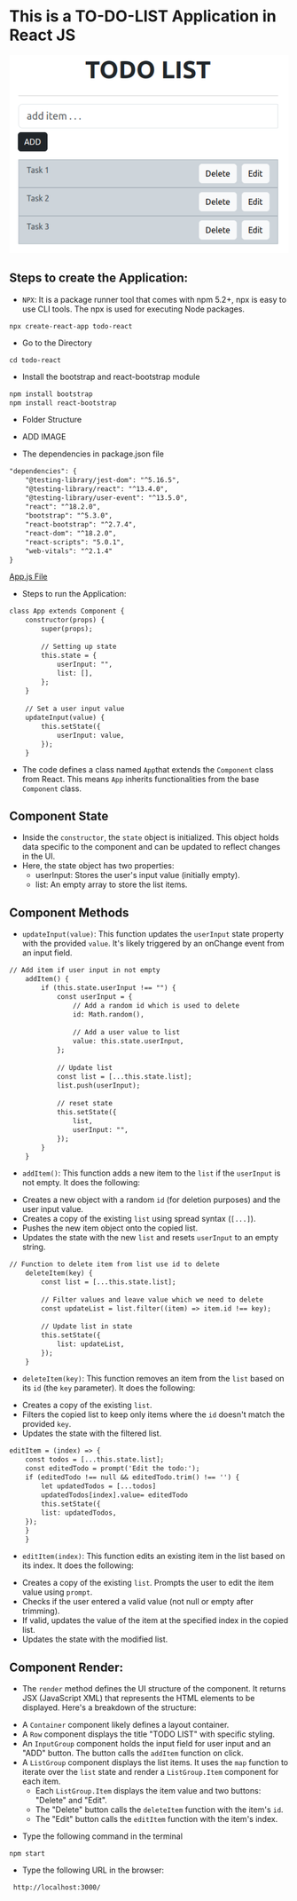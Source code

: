 # This is a TO-DO-LIST Application in React JS

!["TODO"](TodolistDEMO.png)


## Steps to create the Application:

- `NPX`: It is a package runner tool that comes with npm 5.2+, npx is easy to use CLI tools. The npx is used for executing Node packages.

```
npx create-react-app todo-react
```

- Go to the Directory

```
cd todo-react
```

- Install the bootstrap and react-bootstrap module

```
npm install bootstrap
npm install react-bootstrap
```

- Folder Structure

- ADD IMAGE

- The dependencies in package.json file

```
"dependencies": {
    "@testing-library/jest-dom": "^5.16.5",
    "@testing-library/react": "^13.4.0",
    "@testing-library/user-event": "^13.5.0",
    "react": "^18.2.0",
    "bootstrap": "^5.3.0",
    "react-bootstrap": "^2.7.4",
    "react-dom": "^18.2.0",
    "react-scripts": "5.0.1",
    "web-vitals": "^2.1.4"
}
```

[App.js File](https://github.com/dennisnderitu254/To-Do-List-App/blob/main/todo-react/src/App.js)

- Steps to run the Application:

```
class App extends Component { 
	constructor(props) { 
		super(props); 

		// Setting up state 
		this.state = { 
			userInput: "", 
			list: [], 
		}; 
	} 

	// Set a user input value 
	updateInput(value) { 
		this.setState({ 
			userInput: value, 
		}); 
	} 
```

- The code defines a class named `App`that extends the `Component` class from React. This means `App` inherits functionalities from the base `Component` class.

## Component State

- Inside the `constructor`, the `state` object is initialized. This object holds data specific to the component and can be updated to reflect changes in the UI.
- Here, the state object has two properties:
    - userInput: Stores the user's input value (initially empty).
    - list: An empty array to store the list items.

## Component Methods


- `updateInput(value)`: This function updates the `userInput` state property with the provided `value`. It's likely triggered by an onChange event from an input field.

```
// Add item if user input in not empty 
	addItem() { 
		if (this.state.userInput !== "") { 
			const userInput = { 
				// Add a random id which is used to delete 
				id: Math.random(), 

				// Add a user value to list 
				value: this.state.userInput, 
			}; 

			// Update list 
			const list = [...this.state.list]; 
			list.push(userInput); 

			// reset state 
			this.setState({ 
				list, 
				userInput: "", 
			}); 
		} 
	} 
```

- `addItem()`: This function adds a new item to the `list` if the `userInput` is not empty. It does the following:
* Creates a new object with a random `id` (for deletion purposes) and the user input value.
* Creates a copy of the existing `list` using spread syntax (`[...]`).
* Pushes the new item object onto the copied list.
* Updates the state with the new `list` and resets `userInput` to an empty string.

```
// Function to delete item from list use id to delete 
	deleteItem(key) { 
		const list = [...this.state.list]; 

		// Filter values and leave value which we need to delete 
		const updateList = list.filter((item) => item.id !== key); 

		// Update list in state 
		this.setState({ 
			list: updateList, 
		}); 
	} 
```

- `deleteItem(key)`: This function removes an item from the `list` based on its `id` (the `key` parameter). It does the following:
* Creates a copy of the existing `list`.
* Filters the copied list to keep only items where the `id` doesn't match the provided `key`.
* Updates the state with the filtered list.

```
editItem = (index) => { 
	const todos = [...this.state.list]; 
	const editedTodo = prompt('Edit the todo:'); 
	if (editedTodo !== null && editedTodo.trim() !== '') { 
		let updatedTodos = [...todos] 
		updatedTodos[index].value= editedTodo 
		this.setState({ 
		list: updatedTodos, 
	}); 
	} 
	} 
```

- `editItem(index)`: This function edits an existing item in the list based on its index. It does the following:
* Creates a copy of the existing `list`.
Prompts the user to edit the item value using `prompt`.
* Checks if the user entered a valid value (not null or empty after trimming).
* If valid, updates the value of the item at the specified index in the copied list.
* Updates the state with the modified list.

## Component Render:

- The `render` method defines the UI structure of the component. It returns JSX (JavaScript XML) that represents the HTML elements to be displayed. Here's a breakdown of the structure:

* A `Container` component likely defines a layout container.
* A `Row` component displays the title "TODO LIST" with specific styling.
* An `InputGroup` component holds the input field for user input and an "ADD"    button. The button calls the `addItem` function on click.
* A `ListGroup` component displays the list items. It uses the `map` function to iterate over the `list` state and render a `ListGroup.Item` component for each item.
    - Each `ListGroup.Item` displays the item value and two buttons: "Delete" and "Edit".
    - The "Delete" button calls the `deleteItem` function with the item's `id`.
    - The "Edit" button calls the `editItem` function with the item's index.


- Type the following command in the terminal

```
npm start
```

- Type the following URL in the browser:

```
 http://localhost:3000/
```